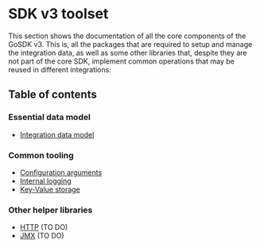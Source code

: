 # SDK v3 toolset

This section shows the documentation of all the core components of the GoSDK v3. This is, all the packages that are
required to setup and manage the integration data, as well as some other libraries that, despite they are not part
of the core SDK, implement common operations that may be reused in different integrations:

## Table of contents

### Essential data model 
* [Integration data model](integration.md)

### Common tooling

* [Configuration arguments](args.md)
* [Internal logging](log.md)
* [Key-Value storage](persist.md)

### Other helper libraries

* [HTTP](http.md) (TO DO) 
* [JMX](jmx.go) (TO DO)
